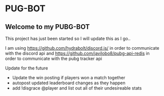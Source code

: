 # PUG-BOT

## Welcome to my PUBG-BOT

This project has just been started so I will update this as I go..

I am using https://github.com/hydrabolt/discord.js/ in order to communicate with the discord api
and https://github.com/javilobo8/pubg-api-redis in order to communicate with the pubg tracker api

Update for the future

- Update the win posting if players won a match together
- autopost updated leaderboard changes as they happen
- add !disgrace @player and list out all of their undesireable stats
